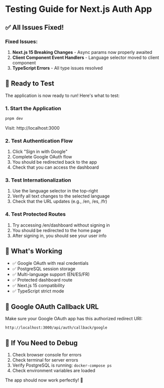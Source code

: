 # Testing Guide for Next.js Auth App

## ✅ All Issues Fixed!

### Fixed Issues:

1. **Next.js 15 Breaking Changes** - Async params now properly awaited
2. **Client Component Event Handlers** - Language selector moved to client component
3. **TypeScript Errors** - All type issues resolved

## 🚀 Ready to Test

The application is now ready to run! Here's what to test:

### 1. Start the Application

```bash
pnpm dev
```

Visit: http://localhost:3000

### 2. Test Authentication Flow

1. Click "Sign in with Google"
2. Complete Google OAuth flow
3. You should be redirected back to the app
4. Check that you can access the dashboard

### 3. Test Internationalization

1. Use the language selector in the top-right
2. Verify all text changes to the selected language
3. Check that the URL updates (e.g., /en, /es, /fr)

### 4. Test Protected Routes

1. Try accessing /en/dashboard without signing in
2. You should be redirected to the home page
3. After signing in, you should see your user info

## 🎯 What's Working

- ✅ Google OAuth with real credentials
- ✅ PostgreSQL session storage
- ✅ Multi-language support (EN/ES/FR)
- ✅ Protected dashboard route
- ✅ Next.js 15 compatibility
- ✅ TypeScript strict mode

## 📝 Google OAuth Callback URL

Make sure your Google OAuth app has this authorized redirect URI:

```
http://localhost:3000/api/auth/callback/google
```

## 🔧 If You Need to Debug

1. Check browser console for errors
2. Check terminal for server errors
3. Verify PostgreSQL is running: `docker-compose ps`
4. Check environment variables are loaded

The app should now work perfectly! 🎉
